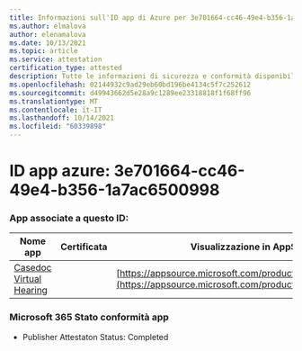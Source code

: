 ```yaml
---
title: Informazioni sull'ID app di Azure per 3e701664-cc46-49e4-b356-1a7ac6500998
ms.author: elmalova
author: elenamalova
ms.date: 10/13/2021
ms.topic: article
ms.service: attestation
certification_type: attested
description: Tutte le informazioni di sicurezza e conformità disponibili per 3e701664-cc46-49e4-b356-1a7ac6500998.
ms.openlocfilehash: 02144932c9ad29eb60bd196be4134c5f7c252612
ms.sourcegitcommit: d49943662d5e28a9c1289ee23318818f1f68ff96
ms.translationtype: MT
ms.contentlocale: it-IT
ms.lasthandoff: 10/14/2021
ms.locfileid: "60339898"
---
```

# <a name="azure-app-id-3e701664-cc46-49e4-b356-1a7ac6500998"></a>ID app azure: 3e701664-cc46-49e4-b356-1a7ac6500998


### <a name="apps-associated-with-this-id"></a>App associate a questo ID:
| **Nome app** | **Certificata** | **Visualizzazione in AppSource** |
|--------------|---------------|-----------------------|
| [Casedoc Virtual Hearing](https://docs.microsoft.com/microsoft-365-app-certification/forward/WA200003164) |  | [https://appsource.microsoft.com/product/office/WA200003164](https://appsource.microsoft.com/product/office/WA200003164) |

### <a name="microsoft-365-app-compliance-status"></a>Microsoft 365 Stato conformità app
- Publisher Attestaton Status: Completed
